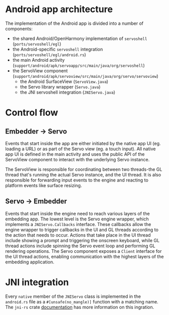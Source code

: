 # Android app architecture

The implementation of the Android app is divided into a number of components:
* the shared Android/OpenHarmony implementation of `servoshell` (`ports/servoshell/egl`)
* the Android-specific `servoshell` integration (`ports/servoshell/egl/android.rs`)
* the main Android activity (`support/android/apk/servoapp/src/main/java/org/servoshell`)
* the ServoView component (`support/android/apk/servoview/src/main/java/org/servo/servoview`)
  * the Android SurfaceView (`ServoView.java`)
  * the Servo library wrapper (`Servo.java`)
  * the JNI servoshell integration (`JNIServo.java`)

# Control flow

## Embedder -> Servo

Events that start inside the app are either initiated by the native app UI (eg. loading a URL) or as part of the Servo view (eg. a touch input).
All native app UI is defined in the main activity and uses the public API of the ServoView component to interact with the underlying Servo instance.

The ServoView is responsible for coordinating between two threads-the GL thread that's running the actual Servo instance, and the UI thread.
It is also responsible for forwarding input events to the engine and reacting to platform events like surface resizing.

## Servo -> Embedder

Events that start inside the engine need to reach various layers of the embedding app.
The lowest level is the Servo engine wrapper, which implements a `JNIServo.Callbacks` interface.
These callbacks allow the engine wrapper to trigger callbacks in the UI and GL threads according to the action that needs to occur.
Actions that take place in the UI thread include showing a prompt and triggering the onscreen keyboard, while GL thread actions include spinning the Servo event loop and performing GL rendering operations.
The Servo component exposes a `Client` interface for the UI thread actions, enabling communication with the highest layers of the embedding application.

# JNI integration

Every `native` member of the `JNIServo` class is implemented in the `android.rs` file as a `#[unsafe(no_mangle)]` function with a matching name.
The `jni-rs` crate [documentation](https://docs.rs/jni/latest/jni/) has more information on this ingration.
